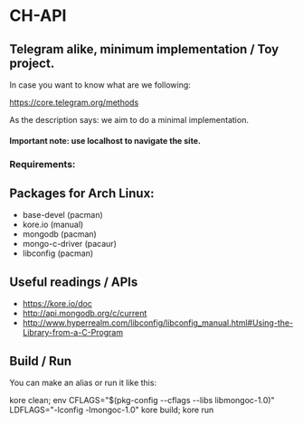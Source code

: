 # CH-API

## Telegram alike, minimum implementation / Toy project.

In case you want to know what are we following:

https://core.telegram.org/methods

As the description says: we aim to do a minimal implementation.

#### Important note: use localhost to navigate the site.

### Requirements:

## Packages for Arch Linux:
* base-devel (pacman) 
* kore.io (manual)
* mongodb (pacman)
* mongo-c-driver (pacaur)
* libconfig (pacman)

## Useful readings / APIs

* https://kore.io/doc
* http://api.mongodb.org/c/current
* http://www.hyperrealm.com/libconfig/libconfig_manual.html#Using-the-Library-from-a-C-Program

## Build / Run
You can make an alias or run it like this:

kore clean; env CFLAGS="$(pkg-config --cflags --libs libmongoc-1.0)" LDFLAGS="-lconfig -lmongoc-1.0" kore build; kore run
